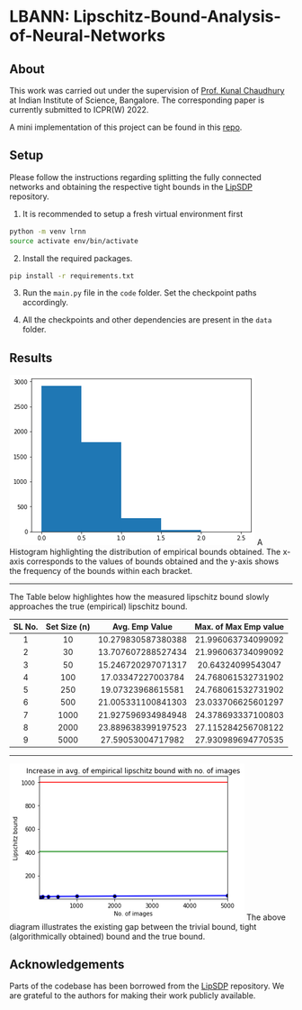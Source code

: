 # LBANN: Lipschitz-Bound-Analysis-of-Neural-Networks

## About

This work was carried out under the supervision of [Prof. Kunal Chaudhury](https://sites.google.com/site/kunalnchaudhury/home?authuser=0) at Indian Institute of Science, Bangalore. The corresponding paper is currently submitted to ICPR(W) 2022.

A mini implementation of this project can be found in this [repo](https://github.com/sarosijbose/Trivial-Lipschitz-Bound-Estimation).

## Setup

Please follow the instructions regarding splitting the fully connected networks and obtaining the respective tight bounds in the [LipSDP](https://github.com/arobey1/LipSDP) repository.

1. It is recommended to setup a fresh virtual environment first
```bash
python -m venv lrnn
source activate env/bin/activate
```
2. Install the required packages.

```bash
pip install -r requirements.txt
```
3. Run the ```main.py``` file in the ```code``` folder. Set the checkpoint paths accordingly.

4. All the checkpoints and other dependencies are present in the ```data``` folder.

## Results

<img src = "./utils/histogram3.png">
A Histogram highlighting the distribution of empirical bounds obtained. The x-axis corresponds to the values of bounds obtained and the y-axis shows the frequency of the bounds within each bracket.  

---

The Table below highlightes how the measured lipschitz bound slowly approaches the true (empirical) lipschitz bound.

SL No. | Set Size (n) | Avg. Emp Value | Max. of Max Emp value
:---: | :---: | :---: | :---:
1 | 10 | 10.279830587380388 | 21.996063734099092
2 | 30 | 13.707607288527434 | 21.996063734099092
3 | 50 | 15.246720297071317 | 20.64324099543047
4 | 100 | 17.03347227003784 | 24.768061532731902
5 | 250 | 19.07323968615581 | 24.768061532731902
6 | 500 | 21.005331100841303 | 23.033706625601297
7 | 1000 | 21.927596934984948 | 24.378693337100803
8 | 2000 | 23.889638399197523 | 27.115284256708122
9 | 5000 | 27.59053004717982 | 27.930989694770535

---

<img src = "./utils/gap_in_bounds.png">
The above diagram illustrates the existing gap between the trivial bound, tight (algorithmically obtained) bound and the true bound.

## Acknowledgements

Parts of the codebase has been borrowed from the [LipSDP](https://github.com/arobey1/LipSDP) repository. We are grateful to the authors for making their work publicly available. 
